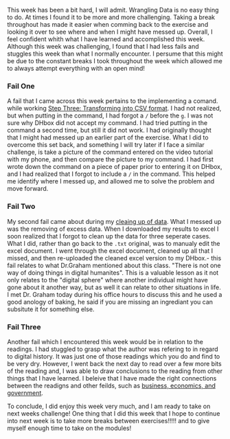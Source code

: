 This week has been a bit hard, I will admit. Wrangling Data is no easy thing to do. At times I found it to be more and more challenging. Taking a break throughout has made it easier when comming back to the exercise and looking it over to see where and when I might have messed up. Overall, I feel confident whith what I have learned and accomplished this week. Although this week was challenging, I found that I had less fails and stuggles this week than what I normally encounter. I persume that this might be due to the constant breaks I took throughout the week which allowed me to always attempt everything with an open mind!


### Fail One
A fail that I came across this week pertains to the implementing a comand. while working [Step Three: Transforming into CSV format](https://hyp.is/h-w8xoYXEeme_Qf1QT8hfg/workbook.craftingdigitalhistory.ca/supporting%20materials/regexex/). I had not realized, but when putting in the command, I had forgot a `/` before the `g`. I was not sure why DHbox did not accept my command. I had tried putting in the command a second time, but still it did not work. I had originally thought that I might had messed up an earlier part of the exercise. What I did to overcome this set back, and something I will try later if I face a similar challenge, is take a picture of the command entered on the video tutorial with my phone, and then compare the picture to my command. I had first wrote down the command on a piece of paper prior to entering it on DHbox, and I had realized that I forgot to include a `/` in the command. This helped me identify where I messed up, and allowed me to solve the problem and move forward.

### Fail Two
My second fail came about during my [cleaing up of data](https://hyp.is/7IZb0oYpEemMdM-_SPaBJw/workbook.craftingdigitalhistory.ca/supporting%20materials/regexex/). What I messed up was the removing of excess data. When I downloaded my results to excel I soon realized that I forgot to clean up the data for three seperate cases. What I did, rather than go back to the `.txt` original, was to manualy edit the excel document. I went through the excel document, cleaned up all that I missed, and then re-uploaded the cleaned excel version to my DHbox.- this fail relates to what Dr.Graham mentioned about this class. "There is not one way of doing things in digital humanites". This is a valuable lesson as it not only relates to the "digital sphere" where another individual might have gone about it another way, but as well it can relate to other situations in life. I met Dr. Graham today during his office hours to discuss this and he used a good anology of baking, he said if you are missing an ingrediant you can subsitute it for something else. 

### Fail Three
Another fail which I encountered this week would be in relation to the readings. I had stuggled to grasp what the author was refering to in regard to digital history. It was just one of those readings which you do and find to be very dry. However, I went back the next day to read over a few more bits of the reading and, I was able to draw conclusions to the reading from other things that I have learned. I beleive that I have made the right connections between the readigns and other feilds, such as [business, economics, and government](https://hyp.is/lPHfWIPcEemwa-chLNbXjw/academic.oup.com/jah/article/101/1/122/748466). 

To conclude, I did enjoy this week very much, and I am ready to take on next weeks challenge! One thing that I did this week that I hope to continue into next week is to take more breaks between exercises!!!!! and to give myself enough time to take on the modules!
